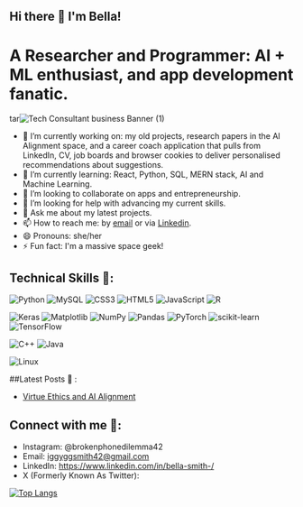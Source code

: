 ## Hi there 👋 I'm Bella! 
# A Researcher and Programmer: AI + ML enthusiast, and app development fanatic. 

tar![Tech Consultant business Banner (1)](https://github.com/user-attachments/assets/fa0a2e51-8e05-48be-9f4f-4e21429758b9)

- 🔭 I’m currently working on: my old projects, research papers in the AI Alignment space, and a career coach application that pulls from LinkedIn, CV, job boards and browser cookies to deliver personalised recommendations about suggestions. 
- 🌱 I’m currently learning: React, Python, SQL, MERN stack, AI and Machine Learning.
- 👯 I’m looking to collaborate on apps and entrepreneurship.
- 🤔 I’m looking for help with advancing my current skills.
- 💬 Ask me about my latest projects.
- 📫 How to reach me: by [email](iggyggsmith42@gmail.com) or via [Linkedin](https://www.linkedin.com/in/bella-smith-/).
- 😄 Pronouns: she/her
- ⚡ Fun fact: I'm a massive space geek!

## Technical Skills 💼: 
![Python](https://img.shields.io/badge/python-3670A0?style=for-the-badge&logo=python&logoColor=ffdd54)
![MySQL](https://img.shields.io/badge/mysql-4479A1.svg?style=for-the-badge&logo=mysql&logoColor=white)
![CSS3](https://img.shields.io/badge/css3-%231572B6.svg?style=for-the-badge&logo=css3&logoColor=white)
![HTML5](https://img.shields.io/badge/html5-%23E34F26.svg?style=for-the-badge&logo=html5&logoColor=white)
![JavaScript](https://img.shields.io/badge/javascript-%23323330.svg?style=for-the-badge&logo=javascript&logoColor=%23F7DF1E)
![R](https://img.shields.io/badge/r-%23276DC3.svg?style=for-the-badge&logo=r&logoColor=white)

![Keras](https://img.shields.io/badge/Keras-%23D00000.svg?style=for-the-badge&logo=Keras&logoColor=white)
![Matplotlib](https://img.shields.io/badge/Matplotlib-%23ffffff.svg?style=for-the-badge&logo=Matplotlib&logoColor=black)
![NumPy](https://img.shields.io/badge/numpy-%23013243.svg?style=for-the-badge&logo=numpy&logoColor=white)
![Pandas](https://img.shields.io/badge/pandas-%23150458.svg?style=for-the-badge&logo=pandas&logoColor=white)
![PyTorch](https://img.shields.io/badge/PyTorch-%23EE4C2C.svg?style=for-the-badge&logo=PyTorch&logoColor=white)
![scikit-learn](https://img.shields.io/badge/scikit--learn-%23F7931E.svg?style=for-the-badge&logo=scikit-learn&logoColor=white)
![TensorFlow](https://img.shields.io/badge/TensorFlow-%23FF6F00.svg?style=for-the-badge&logo=TensorFlow&logoColor=white)

![C++](https://img.shields.io/badge/c++-%2300599C.svg?style=for-the-badge&logo=c%2B%2B&logoColor=white)
![Java](https://img.shields.io/badge/java-%23ED8B00.svg?style=for-the-badge&logo=openjdk&logoColor=white)


![Linux](https://img.shields.io/badge/Linux-FCC624?style=for-the-badge&logo=linux&logoColor=black)

##Latest Posts 📝 : 
- [Virtue Ethics and AI Alignment](https://github.com/bgsbgsbgs42/AIAlignmentProject/blob/main/Virtue%20Ethics%20and%20Alignment%20Paper%20(Final).pdf)

## Connect with me 🤝:
- Instagram: @brokenphonedilemma42
- Email: iggyggsmith42@gmail.com
- LinkedIn: https://www.linkedin.com/in/bella-smith-/
- X (Formerly Known As Twitter): 

[![Top Langs](https://github-readme-stats.vercel.app/api/top-langs/?username=bgsbgsbgs42&layout=compact)](https://github.com/bgsbgsbgs42)
